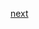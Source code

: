 


[next](../02-application-deployment/01-use-Kubernetes-primitives-to-implement-common-deployment-strategies.md)